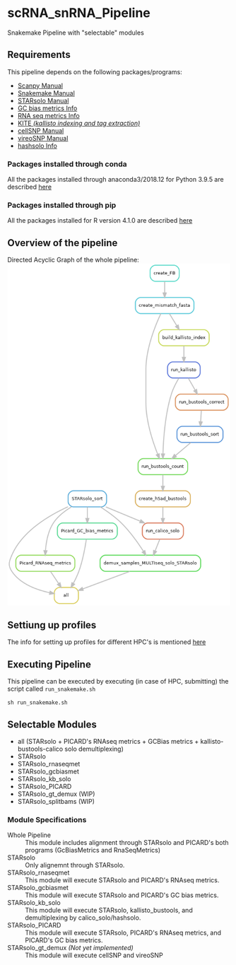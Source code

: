 # scRNA_snRNA_Pipeline
Snakemake Pipeline with "selectable" modules

## Requirements
This pipeline depends on the following packages/programs:
<ul>
	<li><a href="https://scanpy.readthedocs.io/en/stable/">Scanpy Manual</a></li>
	<li><a href="https://snakemake.readthedocs.io/en/stable/">Snakemake Manual</a></li>
	<li><a href="https://github.com/alexdobin/STAR/blob/master/docs/STARsolo.md">STARsolo Manual</a> </li>
	<li><a href="https://broadinstitute.github.io/picard/command-line-overview.html#CollectGcBiasMetrics">GC bias metrics Info</a></li>
	<li><a href="https://broadinstitute.github.io/picard/command-line-overview.html#CollectRnaSeqMetrics">RNA seq metrics Info</a></li>
	<li><a href="https://github.com/pachterlab/kite">KITE <i>(kallisto indexing and tag extraction)</i></a></li>
	<li><a href="https://cellsnp-lite.readthedocs.io/en/latest/manual.html">cellSNP Manual</a></li>
	<li><a href="https://vireosnp.readthedocs.io/en/latest/manual.html">vireoSNP Manual</a></li>
	<li><a href="https://github.com/calico/solo#how-to-demultiplex-cell-hashing-data-using-hashsolo-cli">hashsolo Info</a></li>
</ul>

### Packages installed through conda
All the packages installed through anaconda3/2018.12 for Python 3.9.5 are described [here](requirements/requirements_conda.txt)

### Packages installed through pip
All the packages installed for R version 4.1.0 are described [here](requirements/requirements_pip.txt)

## Overview of the pipeline
Directed Acyclic Graph of the whole pipeline:
![DAG](images/Whole_pipeline.png)

## Settiung up profiles
The info for setting up profiles for different HPC's is mentioned [here](https://github.com/Snakemake-Profiles)

## Executing Pipeline
This pipeline can be executed by executing (in case of HPC, submitting) the script called `run_snakemake.sh`

```Shell
sh run_snakemake.sh
```

## Selectable Modules

<ul>
<li> all (STARsolo + PICARD's RNAseq metrics + GCBias metrics + kallisto-bustools-calico solo demultiplexing)</li>
<li> STARsolo</li>
<li> STARsolo_rnaseqmet</li>
<li> STARsolo_gcbiasmet</li>
<li> STARsolo_kb_solo</li>
<li> STARsolo_PICARD</li>
<li> STARsolo_gt_demux (WIP)</li>
<li> STARsolo_splitbams (WIP)</li>
</ul>

### Module Specifications
<dl>
	<dt>Whole Pipeline</dt>
	<dd>This module includes alignment through STARsolo and PICARD's both programs (GcBiasMetrics and RnaSeqMetrics)</dd>
	<dt>STARsolo</dt>
	<dd>Only alignemnt through STARsolo.</dd>
	<dt>STARsolo_rnaseqmet</dt>
	<dd>This module will execute STARsolo and PICARD's RNAseq metrics.</dd>
	<dt>STARsolo_gcbiasmet</dt>
	<dd>This module will execute STARsolo and PICARD's GC bias metrics.</dd>
	<dt>STARsolo_kb_solo</dt>
	<dd>This module will execute STARsolo, kallisto_bustools, and demultiplexing by calico_solo/hashsolo.</dd>
	<dt>STARsolo_PICARD</dt>
	<dd>This module will execute STARsolo, PICARD's RNAseq metrics, and PICARD's GC bias metrics.</dd>
	<dt>STARsolo_gt_demux <i>(Not yet implemented)</i></dt>
	<dd>This module will execute cellSNP and vireoSNP</dd>
</dl>


